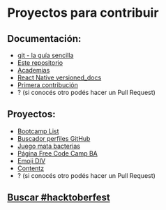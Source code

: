 # Proyectos para contribuir

## Documentación:

- [git - la guía sencilla](https://github.com/rogerdudler/git-guide/issues)
- [Este repositorio](https://github.com/NormanPerrin/hacktoberfest-2019/issues)
- [Academias](https://github.com/agustinmulet/academias)
- [React Native versioned_docs](https://github.com/facebook/react-native-website/issues/1338)
- [Primera contribución](https://github.com/firstcontributions/first-contributions/blob/master/translations/README.es.md)
- ? (si conocés otro podés hacer un Pull Request)

## Proyectos:

- [Bootcamp List](https://github.com/J-Gallo/bootcamp-list)
- [Buscador perfiles GitHub](https://github.com/cristiand391/hackaton-comit)
- [Juego mata bacterias](https://github.com/ArielJans/RepoCompetencia)
- [Página Free Code Camp BA](https://github.com/FreeCodeCampBA/freecodecampba.github.io/issues)
- [Emoji DIV](https://github.com/kimberrypi/emojidiv)
- [Contentz](https://github.com/contentz-tech)
- ? (si conocés otro podés hacer un Pull Request)

## [Buscar #hacktoberfest](https://github.com/search?q=label%3Ahacktoberfest+state%3Aopen+no%3Aassignee+is%3Aissue&type=Issues)
